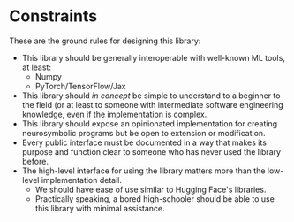 # Constraints

These are the ground rules for designing this library:

- This library should be generally interoperable with well-known ML tools, at
  least:
  - Numpy
  - PyTorch/TensorFlow/Jax
- This library should *in concept* be simple to understand to a beginner to the
  field (or at least to someone with intermediate software engineering
  knowledge, even if the implementation is complex.
- This library should expose an opinionated implementation for creating
  neurosymbolic programs but be open to extension or modification.
- Every public interface must be documented in a way that makes its purpose and
  function clear to someone who has never used the library before. 
- The high-level interface for using the library matters more than the low-level
  implementation detail.
  - We should have ease of use similar to Hugging Face's libraries.
  - Practically speaking, a bored high-schooler should be able to use this
    library with minimal assistance.